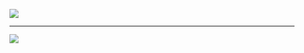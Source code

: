 
![](https://quotes-github-readme.vercel.app/api?type=horizontal&theme=radical)

---
[![](https://visitcount.itsvg.in/api?id=anshulj3003&icon=0&color=0)](https://visitcount.itsvg.in)

<!-- Proudly created with GPRM ( https://gprm.itsvg.in ) -->

